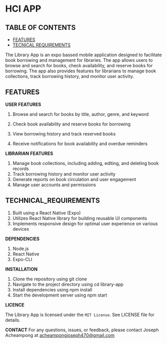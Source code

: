 # HCI APP

## TABLE OF CONTENTS
- [FEATURES](#FEATURES)
- [TECNICAL REQUIREMENTS](#TECHNICAL_REQUIREMENTS)

The Library App is an expo bassed mobile application designed to facilitate book borrowing and management for libraries.
The app allows users to browse and search for books, check availability, and reserve books for borrowing. 
The app also provides features for librarians to manage book collections, track borrowing history, and monitor user activity.

## FEATURES

**USER** **FEATURES**

1. Browse and search for books by title, author, genre, and keyword
2. Check book availability and reserve books for borrowing
3. View borrowing history and track reserved books

4. Receive notifications for book availability and overdue reminders

**LIBRARIAN** **FEATURES**

1. Manage book collections, including adding, editing, and deleting book records
2. Track borrowing history and monitor user activity
3. Generate reports on book circulation and user engagement
4. Manage user accounts and permissions

## TECHNICAL_REQUIREMENTS

1. Built using a React Native (Expo)
2. Utilizes React Native library for building reusable UI components
3. Implements responsive design for optimal user experience on various devices

**DEPENDENCIES**

1. Node.js
2. React Native
3. Expo-CLI

**INSTALLATION**

1. Clone the repository using git clone <repository-url>
2. Navigate to the project directory using cd library-app
3. Install dependencies using npm install
4. Start the development server using npm start

**LICENCE**

The Library App is licensed under the `MIT License`. See LICENSE file for details.

**CONTACT**
For any questions, issues, or feedback, please contact Joseph Acheampong at acheampongjoseph470@gmail.com

   
